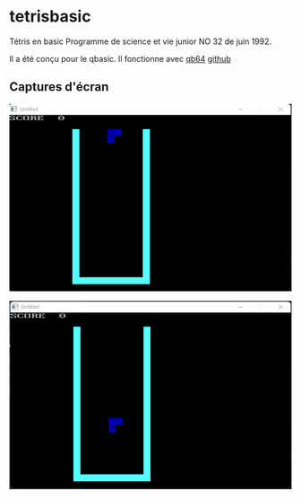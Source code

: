 # tetrisbasic
Tétris en basic
Programme de science et vie junior NO 32 de juin 1992.

Il a été conçu pour le qbasic.
Il fonctionne avec [qb64](https://qb64.com/) [github](https://github.com/QB64Team/qb64)

## Captures d'écran

![tetris](./images/tetris1.png)

![tetris2](./images/tetris2.png)
